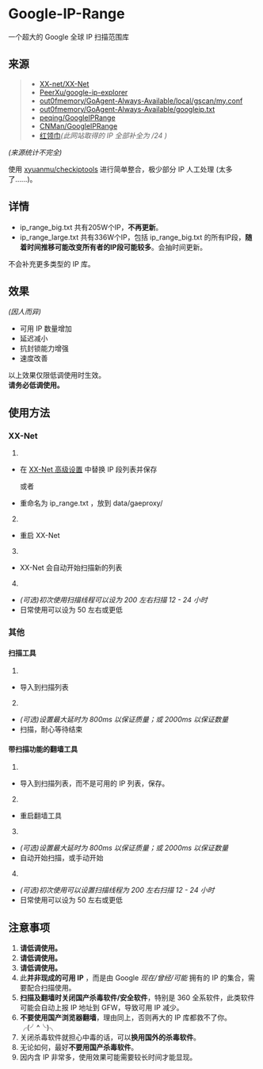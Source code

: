 # Google-IP-Range
一个超大的 Google 全球 IP 扫描范围库

## 来源 

>- [XX-net/XX-Net](https://github.com/XX-net/XX-Net/blob/master/code/default/gae_proxy/local/ip_range.txt)
>- [PeerXu/google-ip-explorer](https://github.com/PeerXu/google-ip-explorer/blob/master/input.txt)
>- [out0fmemory/GoAgent-Always-Available/local/gscan/my.conf](https://github.com/out0fmemory/GoAgent-Always-Available/blob/master/local/gscan/my.conf)
>- [out0fmemory/GoAgent-Always-Available/googleip.txt](https://github.com/out0fmemory/GoAgent-Always-Available/blob/master/local/gscan/bin/my.conf)
>- [peqing/GoogleIPRange](https://github.com/peqing/GoogleIPRange/blob/master/googleip.txt)
>- [CNMan/GoogleIPRange](https://github.com/CNMan/GoogleIPRange/blob/master/nogoogleip.txt)
>- [红领巾](http://honglingjin.mfvps.cn/)*(此网站取得的 IP 全部补全为 /24 )*


*(来源统计不完全)*

使用 [xyuanmu/checkiptools](https://github.com/xyuanmu/checkiptools/) 进行简单整合，极少部分 IP 人工处理 (太多了……)。 

## 详情
- ip_range_big.txt 共有205W个IP，**不再更新**。  
- ip_range_large.txt 共有336W个IP，包括 ip_range_big.txt 的所有IP段，**随着时间推移可能改变所有者的IP段可能较多**。会抽时间更新。    

不会补充更多类型的 IP 库。

## 效果
*(因人而异)*
- 可用 IP 数量增加
- 延迟减小
- 抗封锁能力增强
- 速度改善

以上效果仅限低调使用时生效。  
**请务必低调使用。**

## 使用方法
### XX-Net
1. 
  + 在 [XX-Net 高级设置](http://127.0.0.1:8085/?module=gae_proxy&menu=advanced) 中替换 IP 段列表并保存  

	或者

 + 重命名为 ip_range.txt ，放到 data/gaeproxy/ 
2. 
 + 重启  XX-Net 
3. 
 + XX-Net 会自动开始扫描新的列表 
4. 
 + *(可选)初次使用扫描线程可以设为 200 左右扫描 12 - 24 小时* 
 + 日常使用可以设为 50 左右或更低  

### 其他
#### 扫描工具
1. 
 - 导入到扫描列表 
2. 
 - *(可选)设置最大延时为 800ms 以保证质量；或 2000ms 以保证数量* 
 - 扫描，耐心等待结束 

#### 带扫描功能的翻墙工具
1. 
 - 导入到扫描列表，而不是可用的 IP 列表，保存。  
2. 
 - 重启翻墙工具  
3. 
 - *(可选)设置最大延时为 800ms 以保证质量；或 2000ms 以保证数量*  
 - 自动开始扫描，或手动开始  
4. 
 - *(可选)初次使用可以设置扫描线程为 200 左右扫描 12 - 24 小时*  
 - 日常使用可以设为 50 左右或更低  

## 注意事项
1. **请低调使用。**
2. **请低调使用。**
3. **请低调使用。**
4. 此**并非现成的可用 IP** ，而是由 Google *现在/曾经/可能* 拥有的 IP 的集合，需要配合扫描使用。
5. **扫描及翻墙时关闭国产杀毒软件/安全软件**，特别是 360 全系软件，此类软件可能会自动上报 IP 地址到 GFW，导致可用 IP 减少。
6. **不要使用国产浏览器翻墙**，理由同上，否则再大的 IP 库都救不了你。╭(╯^╰)╮
7. 关闭杀毒软件就担心中毒的话，可以**换用国外的杀毒软件**。
8. 无论如何，最好**不要用国产杀毒软件**。
9. 因内含 IP 非常多，使用效果可能需要较长时间才能显现。
